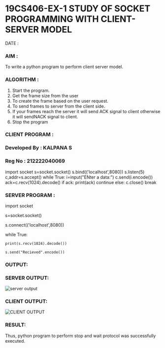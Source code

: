 # 19CS406-EX-1 STUDY OF SOCKET PROGRAMMING WITH CLIENT-SERVER MODEL

DATE :

### AIM :
To write a python program to perform client server model.


### ALGORITHM :
1. Start the program.
2. Get the frame size from the user
3. To create the frame based on the user request.
4. To send frames to server from the client side.
5. If your frames reach the server it will send ACK signal to client otherwise it will sendNACK signal to client.
6. Stop the program




### CLIENT PROGRAM :



### Developed By : KALPANA S
### Reg No : 212222040069


import socket
s=socket.socket()
s.bind(('localhost',8080))
s.listen(5)
c,addr=s.accept()
while True:
   i=input("ENter a data:")
   c.send(i.encode())
   ack=c.recv(1024).decode()
   if ack:
   	print(ack)
   	continue
   else:
   	c.close()
   	break
    
### SERVER PROGRAM :




import socket

s=socket.socket()

s.connect(('localhost',8080))

while True:

	
	print(s.recv(1024).decode())
	
	s.send("Recieved".encode())







### OUTPUT:
### SERVER OUTPUT:
![server output](https://github.com/Kalpanareshma/19CS406-EX-1/assets/122040453/73247d2a-81e7-45d5-b455-6cdcb5e1d22b)
### CLIENT OUTPUT:
![CLIENT OUTPUT](https://github.com/Kalpanareshma/19CS406-EX-1/assets/122040453/15b717be-4ee9-4dd5-a21d-2481e46af17b)





### RESULT:
Thus, python program to perform stop and wait protocol was successfully executed.


